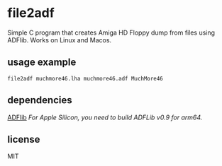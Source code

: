 file2adf
========
Simple C program that creates Amiga HD Floppy dump from files using ADFlib.
Works on Linux and Macos.

usage example
-------------

    file2adf muchmore46.lha muchmore46.adf MuchMore46

dependencies
------------
[ADFlib](https://github.com/lclevy/ADFlib)
*For Apple Silicon, you need to build ADFLib v0.9 for arm64.*


license
-------
MIT

